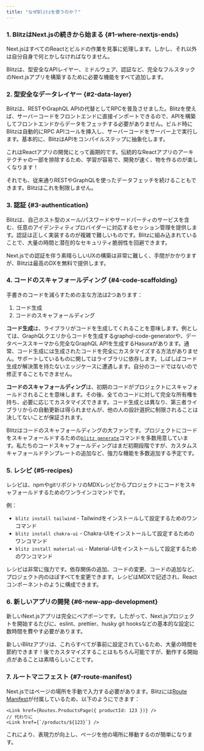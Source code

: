 ```yaml
---
title: "なぜBlitzを使うのか？"
---
```


### 1. BlitzはNext.jsの続きから始まる {#1-where-nextjs-ends}

Next.jsはすべてのReactとビルドの作業を見事に処理します。しかし、それ以外は自分自身で何とかしなければなりません。

Blitzは、型安全なAPIレイヤー、ミドルウェア、認証など、完全なフルスタックのNext.jsアプリを構築するために必要な機能をすべて追加します。

### 2. 型安全なデータレイヤー {#2-data-layer}

Blitzは、RESTやGraphQL APIの代替としてRPCを普及させました。Blitzを使えば、サーバーコードをフロントエンドに直接インポートできるので、APIを構築してフロントエンドからデータをフェッチする必要がありません。ビルド時にBlitzは自動的にRPC APIコールを挿入し、サーバーコードをサーバー上で実行します。基本的に、BlitzはAPIをコンパイルステップに抽象化します。

これはReactアプリの開発にとって画期的です。伝統的なReactアプリのアーキテクチャの一部を排除するため、学習が容易で、開発が速く、物を作るのが楽しくなります！

それでも、従来通りRESTやGraphQLを使ったデータフェッチを続けることもできます。Blitzはこれを制限しません。

### 3. 認証 {#3-authentication}

Blitzは、自己ホスト型のメール/パスワードやサードパーティのサービスを含む、任意のアイデンティティプロバイダーに対応するセッション管理を提供します。認証は正しく実装するのが複雑で難しいものです。Blitzに組み込まれていることで、大量の時間と潜在的なセキュリティ脆弱性を回避できます。

Next.jsでの認証を伴う素晴らしいUXの構築は非常に難しく、手間がかかりますが、Blitzは最高のDXを無料で提供します。

### 4. コードのスキャフォールディング {#4-code-scaffolding}

手書きのコードを減らすための主な方法は2つあります：

1. コード生成
2. コードのスキャフォールディング

**コード生成**は、ライブラリがコードを生成してくれることを意味します。例としては、GraphQLクエリからコードを生成するgraphql-code-generatorや、データベーススキーマから完全なGraphQL APIを生成するHasuraがあります。通常、コード生成には生成されたコードを完全にカスタマイズする方法がありません。サポートしているものに関してはライブラリに依存します。しばしばコード生成が解決策を持たないエッジケースに遭遇します。自分のコードではないので修正することもできません。

**コードのスキャフォールディング**は、初期のコードがプロジェクトにスキャフォールドされることを意味します。その後、全てのコードに対して完全な所有権を持ち、必要に応じてカスタマイズできます。コード生成とは異なり、第三者ライブラリからの自動更新は得られませんが、他の人の設計選択に制限されることは決してないことが保証されます。

Blitzはコードのスキャフォールディングの大ファンです。プロジェクトにコードをスキャフォールドするための[`blitz generate`](./cli-generate)コマンドを多数用意しています。私たちのコードスキャフォールディングはまだ初期段階ですが、カスタムスキャフォールドテンプレートの追加など、強力な機能を多数追加する予定です。

### 5. レシピ {#5-recipes}

レシピは、npmやgitリポジトリのMDXレシピからプロジェクトにコードをスキャフォールドするためのワンラインコマンドです。

例：

- `blitz install tailwind` - Tailwindをインストールして設定するためのワンコマンド
- `blitz install chakra-ui` - Chakra-UIをインストールして設定するためのワンコマンド
- `blitz install material-ui` - Material-UIをインストールして設定するためのワンコマンド

レシピは非常に強力です。依存関係の追加、コードの変更、コードの追加など、プロジェクト内のほぼすべてを変更できます。レシピはMDXで記述され、Reactコンポーネントのように構成できます。

### 6. 新しいアプリの開発 {#6-new-app-development}

新しいNext.jsアプリは完全にベアボーンです。したがって、Next.jsプロジェクトを開始するたびに、eslint、prettier、husky git hooksなどの基本的な設定に数時間を費やす必要があります。

新しいBlitzアプリは、これらすべてが事前に設定されているため、大量の時間を節約できます！後でカスタマイズすることはもちろん可能ですが、動作する開始点があることは素晴らしいことです。

### 7. ルートマニフェスト {#7-route-manifest}

Next.jsではページの場所を手動で入力する必要があります。Blitzには[Route Manifest](./route-manifest)が付属しているため、以下のようにできます：

```tsx
<Link href={Routes.ProductsPage({ productId: 123 })} />
// 代わりに
<Link href={`/products/${123}`} />
```
これにより、表現力が向上し、ページを他の場所に移動するのが簡単になります。
